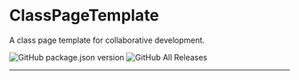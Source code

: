 # ClassPageTemplate
A class page template for collaborative development.

![GitHub package.json version](https://img.shields.io/github/package-json/v/yappy2000d/ClassPageTemplate)
![GitHub All Releases](https://img.shields.io/github/downloads/yappy2000d/ClassPageTemplate/total)

----

